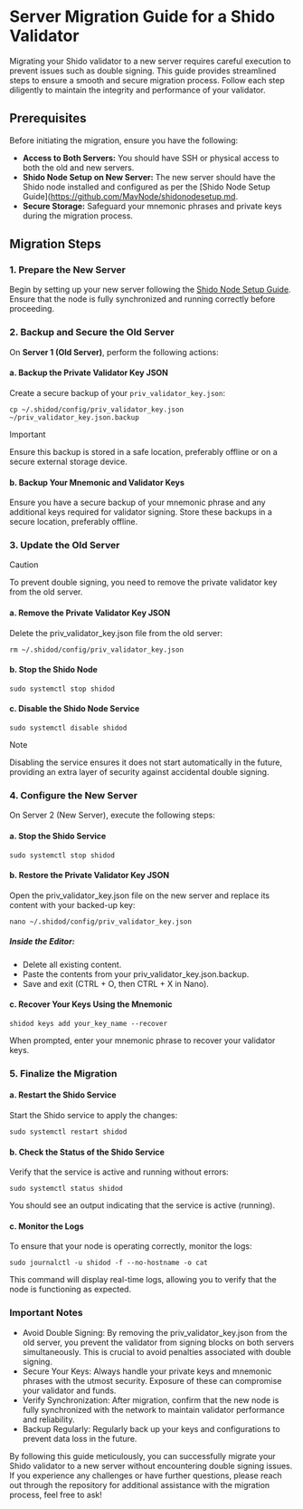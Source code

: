 # Server Migration Guide for a Shido Validator

Migrating your Shido validator to a new server requires careful execution to prevent issues such as double signing. This guide provides streamlined steps to ensure a smooth and secure migration process. Follow each step diligently to maintain the integrity and performance of your validator.

## Prerequisites

Before initiating the migration, ensure you have the following:

- **Access to Both Servers:** You should have SSH or physical access to both the old and new servers.
- **Shido Node Setup on New Server:** The new server should have the Shido node installed and configured as per the [Shido Node Setup Guide](https://github.com/MavNode/shidonodesetup.md.
- **Secure Storage:** Safeguard your mnemonic phrases and private keys during the migration process.

## Migration Steps

### 1. Prepare the New Server

Begin by setting up your new server following the [Shido Node Setup Guide](https://github.com/ShidoGlobal/shidoupgrade_v2.0.0). Ensure that the node is fully synchronized and running correctly before proceeding.

### 2. Backup and Secure the Old Server

On **Server 1 (Old Server)**, perform the following actions:

#### a. Backup the Private Validator Key JSON

Create a secure backup of your `priv_validator_key.json`:
```
cp ~/.shidod/config/priv_validator_key.json ~/priv_validator_key.json.backup
```
> [!IMPORTANT]  
> Ensure this backup is stored in a safe location, preferably offline or on a secure external storage device.

#### b. Backup Your Mnemonic and Validator Keys
Ensure you have a secure backup of your mnemonic phrase and any additional keys required for validator signing. Store these backups in a secure location, preferably offline.

### 3. Update the Old Server
> [!CAUTION]
> To prevent double signing, you need to remove the private validator key from the old server.

#### a. Remove the Private Validator Key JSON
Delete the priv_validator_key.json file from the old server:
```
rm ~/.shidod/config/priv_validator_key.json
```
#### b. Stop the Shido Node
```
sudo systemctl stop shidod
```
#### c. Disable the Shido Node Service
```
sudo systemctl disable shidod
```
> [!NOTE]  
> Disabling the service ensures it does not start automatically in the future, providing an extra layer of security against accidental double signing.

### 4. Configure the New Server
On Server 2 (New Server), execute the following steps:

#### a. Stop the Shido Service
```
sudo systemctl stop shidod
```
#### b. Restore the Private Validator Key JSON
Open the priv_validator_key.json file on the new server and replace its content with your backed-up key:
```
nano ~/.shidod/config/priv_validator_key.json
```
##### Inside the Editor:
- Delete all existing content.
- Paste the contents from your priv_validator_key.json.backup.
- Save and exit (CTRL + O, then CTRL + X in Nano).

#### c. Recover Your Keys Using the Mnemonic
```
shidod keys add your_key_name --recover
```
When prompted, enter your mnemonic phrase to recover your validator keys.

### 5. Finalize the Migration

#### a. Restart the Shido Service
Start the Shido service to apply the changes:
```
sudo systemctl restart shidod
```

#### b. Check the Status of the Shido Service
Verify that the service is active and running without errors:
```
sudo systemctl status shidod
```
You should see an output indicating that the service is active (running).

#### c. Monitor the Logs
To ensure that your node is operating correctly, monitor the logs:
```
sudo journalctl -u shidod -f --no-hostname -o cat
```
This command will display real-time logs, allowing you to verify that the node is functioning as expected.

### Important Notes
- Avoid Double Signing:
  By removing the priv_validator_key.json from the old server, you prevent the validator from signing blocks on both servers simultaneously. This is crucial to avoid penalties associated with double signing.
- Secure Your Keys:
  Always handle your private keys and mnemonic phrases with the utmost security. Exposure of these can compromise your validator and funds.
- Verify Synchronization:
  After migration, confirm that the new node is fully synchronized with the network to maintain validator performance and reliability.
- Backup Regularly:
  Regularly back up your keys and configurations to prevent data loss in the future.

By following this guide meticulously, you can successfully migrate your Shido validator to a new server without encountering double signing issues.
If you experience any challenges or have further questions, please reach out through the repository for additional assistance with the migration process, feel free to ask!
